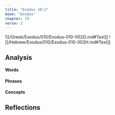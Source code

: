```yaml
---
title: "Exodus 10:2"
book: "Exodus"
chapter: 10
verse: 2
---
```

![[/Greek/Exodus/010/Exodus-010-002G.md#Text]]
![[/Hebrew/Exodus/010/Exodus-010-002H.md#Text]]

## Analysis

#### Words

#### Phrases

#### Concepts

## Reflections
